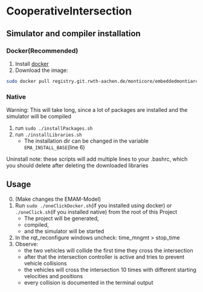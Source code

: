 # CooperativeIntersection

## Simulator and compiler installation
### Docker(Recommended)
1. Install [docker](https://docs.docker.com/install/linux/docker-ce/ubuntu/#install-docker-ce)
2. Download the image:
```bash
sudo docker pull registry.git.rwth-aachen.de/monticore/embeddedmontiarc/applications/cooperativeintersection/emam-coincar
```

### Native
Warning: This will take long, since a lot of packages are installed and the simulator will be compiled
1. run `sudo ./installPackages.sh`
2. run `./installLibraries.sh`
    * The installation dir can be changed in the variable `EMA_INSTALL_BASE`(line 6)

Uninstall note: these scripts will add multiple lines to your .bashrc, which you should delete after deleting the downloaded libraries

## Usage
0. (Make changes the EMAM-Model)
1. Run `sudo ./oneClickDocker.sh`(if you installed using docker) or `./oneClick.sh`(if you installed native) from the root of this Project
    * The project will be generated,
    * compiled,
    * and the simulator will be started
2. In the rqt_reconfigure windows uncheck: time_mngmt > stop_time
3. Observe:
    * the two vehicles will collide the first time they cross the intersection
    * after that the intersection controller is active and tries to prevent vehicle collisions
    * the vehicles will cross the intersection 10 times with different starting velocities and positions
    * every collision is documented in the terminal output